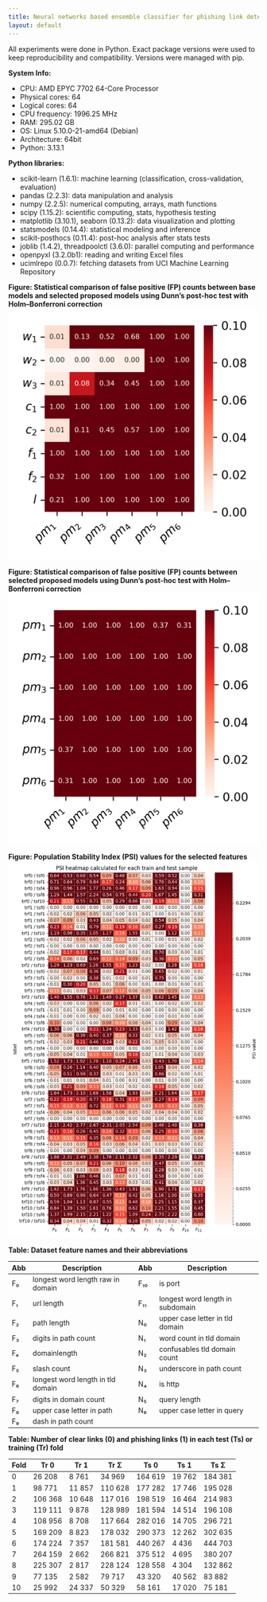 ```yaml
---
title: Neural networks based ensemble classifier for phishing link detection
layout: default
---
```


All experiments were done in Python. Exact package versions were used to keep reproducibility and compatibility. Versions were managed with pip.

**System Info:**
- CPU: AMD EPYC 7702 64-Core Processor
- Physical cores: 64
- Logical cores: 64
- CPU frequency: 1996.25 MHz
- RAM: 295.02 GB
- OS: Linux 5.10.0-21-amd64 (Debian)
- Architecture: 64bit
- Python: 3.13.1

**Python libraries:**
- scikit-learn (1.6.1): machine learning (classification, cross-validation, evaluation)
- pandas (2.2.3): data manipulation and analysis
- numpy (2.2.5): numerical computing, arrays, math functions
- scipy (1.15.2): scientific computing, stats, hypothesis testing
- matplotlib (3.10.1), seaborn (0.13.2): data visualization and plotting
- statsmodels (0.14.4): statistical modeling and inference
- scikit-posthocs (0.11.4): post-hoc analysis after stats tests
- joblib (1.4.2), threadpoolctl (3.6.0): parallel computing and performance
- openpyxl (3.2.0b1): reading and writing Excel files
- ucimlrepo (0.0.7): fetching datasets from UCI Machine Learning Repository

**Figure: Statistical comparison of false positive (FP) counts between base models and selected proposed models using Dunn’s post-hoc test with Holm–Bonferroni correction**
![](media/6_dunn_heatmap_FP.png)

**Figure: Statistical comparison of false positive (FP) counts between selected proposed models using Dunn’s post-hoc test with Holm–Bonferroni correction**
![](media/dunn_heatmap_FP_pm.png)

<!-- ![](media/6_dunn_heatmap_HRMS.png) -->

<!-- ![](media/dunn_heatmap_FP_13.png) -->


**Figure: Population Stability Index (PSI) values for the selected features**
![](media/PSI_heatmap_do_pracy_4.png)

<!-- ![](media/dunn_heatmap_HRMS.png) -->

**Table: Dataset feature names and their abbreviations**

| Abb   | Description                               | Abb   | Description                             |
|-------|-------------------------------------------|-------|-----------------------------------------|
| F₀    | longest word length raw in domain         | F₁₀   | is port                                 |
| F₁    | url length                                | F₁₁   | longest word length in subdomain        |
| F₂    | path length                                | N₀    | upper case letter in tld domain         |
| F₃    | digits in path count                      | N₁    | word count in tld domain                |
| F₄    | domainlength                              | N₂    | confusables tld domain count            |
| F₅    | slash count                               | N₃    | underscore in path count                |
| F₆    | longest word length in tld domain         | N₄    | is http                                 |
| F₇    | digits in domain count                    | N₅    | query length                            |
| F₈    | upper case letter in path                 | N₆    | upper case letter in query              |
| F₉    | dash in path count                        |       |                                         |



**Table: Number of clear links (0) and phishing links (1) in each test (Ts) or training (Tr) fold**

| Fold | Tr 0    | Tr 1    | Tr Σ    | Ts 0    | Ts 1    | Ts Σ    |
|------|---------|---------|---------|---------|---------|---------|
| 0    | 26 208  | 8 761   | 34 969  | 164 619 | 19 762  | 184 381 |
| 1    | 98 771  | 11 857  | 110 628 | 177 282 | 17 746  | 195 028 |
| 2    | 106 368 | 10 648  | 117 016 | 198 519 | 16 464  | 214 983 |
| 3    | 119 111 | 9 878   | 128 989 | 181 594 | 14 514  | 196 108 |
| 4    | 108 956 | 8 708   | 117 664 | 282 016 | 14 705  | 296 721 |
| 5    | 169 209 | 8 823   | 178 032 | 290 373 | 12 262  | 302 635 |
| 6    | 174 224 | 7 357   | 181 581 | 440 267 | 4 436   | 444 703 |
| 7    | 264 159 | 2 662   | 266 821 | 375 512 | 4 695   | 380 207 |
| 8    | 225 307 | 2 817   | 228 124 | 128 558 | 4 304   | 132 862 |
| 9    | 77 135  | 2 582   | 79 717  | 43 320  | 40 562  | 83 882  |
| 10   | 25 992  | 24 337  | 50 329  | 58 161  | 17 020  | 75 181  |



